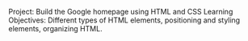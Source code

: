 Project: Build the Google homepage using HTML and CSS
Learning Objectives: Different types of HTML elements, positioning and styling elements, organizing HTML.
